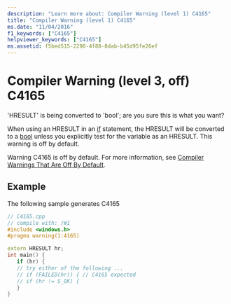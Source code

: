 ```yaml
---
description: "Learn more about: Compiler Warning (level 1) C4165"
title: "Compiler Warning (level 1) C4165"
ms.date: "11/04/2016"
f1_keywords: ["C4165"]
helpviewer_keywords: ["C4165"]
ms.assetid: f5bed515-2290-4f88-8dab-b45d95fe26ef
---
```

# Compiler Warning (level 3, off) C4165

'HRESULT' is being converted to 'bool'; are you sure this is what you want?

When using an HRESULT in an [if](../../cpp/if-else-statement-cpp.md) statement, the HRESULT will be converted to a [bool](../../cpp/bool-cpp.md) unless you explicitly test for the variable as an HRESULT. This warning is off by default.

Warning C4165 is off by default. For more information, see [Compiler Warnings That Are Off By Default](../../preprocessor/compiler-warnings-that-are-off-by-default.md).

## Example

The following sample generates C4165

```cpp
// C4165.cpp
// compile with: /W1
#include <windows.h>
#pragma warning(1:4165)

extern HRESULT hr;
int main() {
   if (hr) {
   // try either of the following ...
   // if (FAILED(hr)) { // C4165 expected
   // if (hr != S_OK) {
   }
}
```
